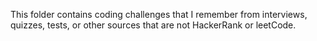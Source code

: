 This folder contains coding challenges that I remember from interviews, quizzes, tests, or other sources that are not HackerRank or leetCode.
